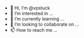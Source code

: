 - 👋 Hi, I’m @vpstuck
- 👀 I’m interested in ...
- 🌱 I’m currently learning ...
- 💞️ I’m looking to collaborate on ...
- 📫 How to reach me ...

<!---
vpstuck/vpstuck is a ✨ special ✨ repository because its `README.md` (this file) appears on your GitHub profile.
You can click the Preview link to take a look at your changes.
--->
